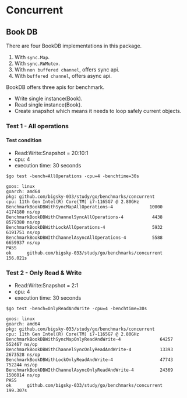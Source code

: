 # Concurrent

## Book DB

There are four BookDB implementations in this package.

1. With `sync.Map`.
2. With `sync.RWMutex`.
3. With `non buffered channel`, offers sync api.
4. With `buffered channel`, offers async api.

BookDB offers three apis for benchmark.

- Write single instance(Book).
- Read single instance(Book).
- Create snapshot which means it needs to loop safely current objects.

### Test 1 - All operations

#### Test condition

- Read:Write:Snapshot = 20:10:1
- cpu: 4
- execution time: 30 seconds

```
$go test -bench=AllOperations -cpu=4 -benchtime=30s                                                   

goos: linux
goarch: amd64
pkg: github.com/bigsky-033/study/go/benchmarks/concurrent
cpu: 11th Gen Intel(R) Core(TM) i7-1165G7 @ 2.80GHz
BenchmarkBookDBWithSyncMapAllOperations-4        	   10000	   4174180 ns/op
BenchmarkBookDBWithChannelSyncAllOperations-4    	    4438	   8579380 ns/op
BenchmarkBookDBWithLockAllOperations-4           	    5932	   6191751 ns/op
BenchmarkBookDBWIthChannelAsyncAllOperations-4   	    5588	   6659937 ns/op
PASS
ok  	github.com/bigsky-033/study/go/benchmarks/concurrent	156.021s
```

### Test 2 - Only Read & Write

- Read:Write:Snapshot = 2:1
- cpu: 4
- execution time: 30 seconds

```
$go test -bench=OnlyReadAndWrite -cpu=4 -benchtime=30s

goos: linux
goarch: amd64
pkg: github.com/bigsky-033/study/go/benchmarks/concurrent
cpu: 11th Gen Intel(R) Core(TM) i7-1165G7 @ 2.80GHz
BenchmarkBookDBWithSyncMapOnlyReadAndWrite-4        	   64257	    552467 ns/op
BenchmarkBookDBWithChannelSyncOnlyReadAndWrite-4    	   13393	   2673528 ns/op
BenchmarkBookDBWithLockOnlyReadAndWrite-4           	   47743	    752244 ns/op
BenchmarkBookDBWIthChannelAsyncOnlyReadAndWrite-4   	   24369	   1506014 ns/op
PASS
ok  	github.com/bigsky-033/study/go/benchmarks/concurrent	199.307s
```
